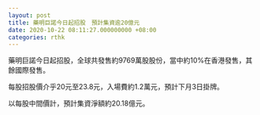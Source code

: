 ```yaml
---
layout: post
title: 藥明巨諾今日起招股　預計集資逾20億元
date: 2020-10-22 08:11:27.000000000 +08:00
categories: rthk
---
```


藥明巨諾今日起招股，全球共發售約9769萬股股份，當中約10%在香港發售，其餘國際發售。

每股招股價介乎20元至23.8元，入場費約1.2萬元，預計下月3日掛牌。

以每股中間價計，預計集資淨額約20.18億元。
